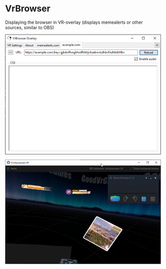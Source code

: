 # VrBrowser
 Displaying the browser in VR-overlay (displays memealerts or other sources, similar to OBS)
 
![App](https://github.com/alextrof94/VrBrowser/blob/main/VrBrowserTestCore/images/App_v1.3.png)
 
![Preview](https://github.com/alextrof94/VrBrowser/blob/main/VrBrowserTestCore/images/Preview.png)

